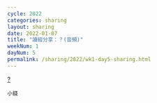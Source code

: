 ```yaml
---
cycle: 2022
categories: sharing
layout: sharing
date: 2022-01-07
title: "讀經分享：？(音頻)"
weekNum: 1
dayNum: 5
permalink: /sharing/2022/wk1-day5-sharing.html
---
```


[?](https://eccseattle.github.io/media/sharing/2022/wk001/2022-01-07-bin.m4a)

`小錢`
